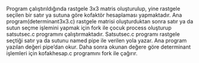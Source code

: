 Program çalıştırıldığında rastgele 3x3 matris oluşturulup, yine
rastgele seçilen bir satır ya sutuna göre kofaktör hesaplaması
yapmaktadır.
Ana
program(determinant3x3.c)
rastgele
matrisi
oluşturduktan sonra satır ya da sutun seçme işlemini yapmak için fork ile
çocuk process oluşturup satsutsec.c programını çalıştırmaktadır.
Satsutsec.c programı rastgele seçtiği satır ya da sutunu named pipe ile
verilen yola yazar. Ana program yazılan değeri pipe’dan okur. Daha sonra
okunan değere göre determinant işlemleri için kofakhesap.c programını
fork ile çağırır.
